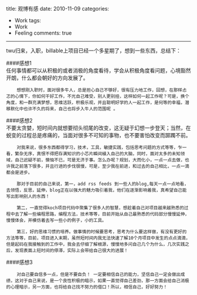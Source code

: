 title: 观博有感
date: 2010-11-09
categories:
- Work
tags:
- Work
- Feeling
comments: true
---

twu归来，入职，billable上项目已经一个多星期了，想到一些东西，总结下： 

####感想1    
		任何事情都可以从积极的或者消极的角度看待，学会从积极角度看问题，心境豁然开朗，什么都会朝好的方向发展了。 

		想想刚入职时，面对很多牛人，总是担心自己不够好，很有压力地工作，回想，在那样忐忑的心情下，你如何干好工作，不光自己难受，别人更别扭，这样如何一起工作呢？可是，换个角度，和一群充满梦想，思维活跃，积极乐观，并且聪明好学的人一起工作，是何等的幸福，潜移默化中也许不久的将来，自己也将步入牛人的范围呢 。 

####感想2  
		不要太贪婪，短时间内就想要彻头彻尾的改变，这无疑于幻想一步登天；当然，在蜕变的过程总是疼痛的，当面对很多不可知的事物，也不要害怕改变而踯躅不前。 

		对我来说，很多东西都得学习，技术，工具，敏捷实践，包括思考问题的方式等等，乍一看，繁杂无序，真恨不得把存满知识的小芯片瞬间植入自己的大脑，同时，面对太多的未知领域，自己迟疑不前，懊恼不已，可是无济于事。怎么办呢？规划，大而化小，一点一点去做，也许我之前落下很多，并且行进的步伐很慢，可是，至少我在前进，和过去的自己相比，一点一滴都会是进步。 

		那对于目前的自己来说，第一，add rss feeds 到一些人的blog,每天一点一点地看，去领悟，反思，延伸，blog正在以强大的魅力吸引着我，他们在逐渐影响着我，真希望自己能写出影响别人的东西！ 

		第二，一直觉得koch项目代码中聚集了很多人的智慧，想趁着自己对项目越来越熟悉的过程中去了解一些编程思路，编程方法，技术等等，目前开始从自己最熟悉的代码部分慢慢延伸，慢慢体会，并模仿着去写一些小的例子，小的工具。 

		第三，好的思维习惯的培养。做事情的时候要思考，思考为什么要这样做，有没有更好的方法等等，目前，项目进入末期，虽然短时间内我无法快速了解10个月项目中发生的点点滴滴，但是起码在我接触到的工作中，我会去仔细了解根源，慢慢地多问自己几个为什么，几次实践之后，发现表面上短时间的停滞，实际上会带给自己很大的进展！ 
      
####感想3 

		对自己要自信多一点，但是不要自负！ 一定要相信自己的能力，坚信自己一定会做出成绩，这对于自己来说，是一个良性积极的暗示，如果一直觉得自己差劲，那一方面会给自己消极的心理暗示，另一方面，也将给自己找不努力的借口！所以，相信自己，好好努力！ 